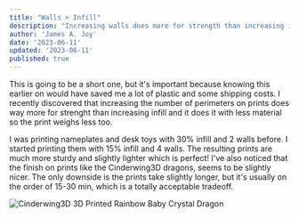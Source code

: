 ```yaml
---
title: "Walls > Infill"
description: "Increasing walls does more for strength than increasing infill on prints"
author: 'James A. Joy'
date: '2023-06-11'
updated: '2023-06-11'
published: true
---
```


This is going to be a short one, but it's important because knowing this earlier on would have saved me a lot of plastic and some shipping costs. I recently discovered that increasing the number of perimeters on prints does way more for strenght than increasing infill and it does it with less material so the print weighs less too. 

I was printing nameplates and desk toys with 30% infill and 2 walls before. I started printing them with 15% infill and 4 walls. The resulting prints are much more sturdy and slightly lighter which is perfect! I've also noticed that the finish on prints like the Cinderwing3D dragons, seems to be slightly nicer. The only downside is the prints take slightly longer, but it's usually on the order of 15-30 min, which is a totally acceptable tradeoff.

![Cinderwing3D 3D Printed Rainbow Baby Crystal Dragon](https://res.cloudinary.com/jarautomation/image/upload/f_auto,q_auto/v1686537193/jamesjoy.site/Cinderwing_3D_Rainbow_Baby_Crystal_Dragon.jpg)